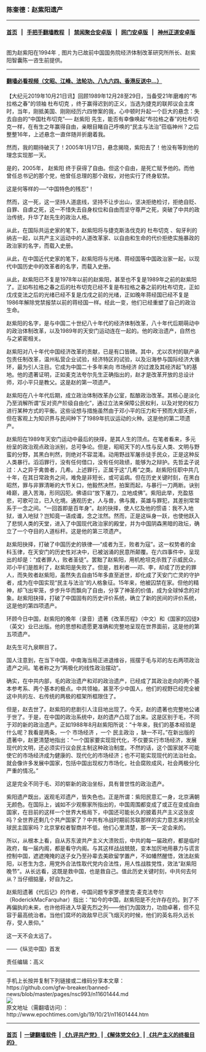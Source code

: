 ### 陈奎德：赵紫阳遗产
------------------------

#### [首页](https://github.com/gfw-breaker/banned-news/blob/master/README.md) &nbsp;&nbsp;|&nbsp;&nbsp; [手把手翻墙教程](https://github.com/gfw-breaker/guides/wiki) &nbsp;&nbsp;|&nbsp;&nbsp; [禁闻聚合安卓版](https://github.com/gfw-breaker/bn-android) &nbsp;&nbsp;|&nbsp;&nbsp; [网门安卓版](https://github.com/oGate2/oGate) &nbsp;&nbsp;|&nbsp;&nbsp; [神州正道安卓版](https://github.com/SzzdOgate/update) 



<div><img alt="" class="aligncenter wp-post-image" src="http://i.epochtimes.com/assets/uploads/2019/10/5020834461550.jpg"/>
<div class="red16 caption">
 <p>
  图为赵紫阳在1994年﹐图片为已故前中国国务院经济体制改革研究所所长、赵紫阳智囊陈一咨生前提供。
 </p>
</div>
</div><hr/>

#### [翻墙必看视频（文昭、江峰、法轮功、八九六四、香港反送中...）](https://github.com/gfw-breaker/banned-news/blob/master/pages/links.md)

<div><p>
 【大纪元2019年10月21日讯】回顾1989年12月28至29日，当备受21年磨难的“布拉格之春”的领袖
 <ok href="http://www.epochtimes.com/gb/tag/%E6%9D%9C%E5%B8%83%E5%88%87%E5%85%8B.html">
  杜布切克
 </ok>
 ，终于赢得迟到的正义，当选为捷克的联邦议会主席时，当年，刚抵美国、刚刚经历六四惨案的我，心中顿时升起一个巨大的悬念：失去自由的“中国杜布切克”──
 <ok href="http://www.epochtimes.com/gb/tag/%E8%B5%B5%E7%B4%AB%E9%98%B3.html">
  赵紫阳
 </ok>
 先生，能否有幸像唤起“布拉格之春”的杜布切克一样，在有生之年赢得自由，亲眼目睹自己呼唤的“民主与法治”莅临神州？之后整整16年，上述悬念一直伴随并折磨着我。
</p>
<p>
 然而，我的期待破灭了！2005年1月17日，悬念揭晓，紫阳去了！他没有等到他的理念实现那一天。
</p>
<p>
 是的，2005年，
 <ok href="http://www.epochtimes.com/gb/tag/%E8%B5%B5%E7%B4%AB%E9%98%B3.html">
  赵紫阳
 </ok>
 终于获得了自由。但这个自由，是死亡赋予他的。而他曾任总书记的那个党，他曾任总理的那个政权，对他实行了终身软禁。
</p>
<p>
 这是何等样的──“中国特色的残忍”！
</p>
<p>
 然而，这一死，这一坚持人道底线，坚持不让步出山，坚决拒绝检讨，拒绝自贬、自罪、自虐之死，这一不惜失去自身权位和自由而坚守尊严之死，突破了中共的政治传统，升华了赵先生的政治人格。
</p>
<p>
 从此，在国际共运史家的笔下，赵紫阳将与捷克斯洛伐克的
 <ok href="http://www.epochtimes.com/gb/tag/%E6%9D%9C%E5%B8%83%E5%88%87%E5%85%8B.html">
  杜布切克
 </ok>
 、匈牙利的纳吉一起，以共产主义运动中的人道改革家、以自由和生命的代价拒绝实施暴政的政治家的名字，而载入史册。
</p>
<p>
 从此，在中国近代史家的笔下，赵紫阳将与光绪、蒋经国等中国政治家一起，以现代中国历史中的改革者的名字，而载入史册。
</p>
<p>
 从此，赵紫阳已不复是1978年以前的赵紫阳，甚至也不复是1989年之前的赵紫阳了。正如布拉格之春之后的杜布切克已经不复是布拉格之春之前的杜布切克，正如戊戌变法之后的光绪已经不复是戊戌之前的光绪，正如晚年蒋经国已经不复是1986年解除党禁报禁以前的蒋经国一样。经此一变，他们已经重塑了自己的政治生命。
</p>
<p>
 赵紫阳的名字，是与中国二十世纪八十年代的经济体制改革，八十年代后期萌动中的政治体制改革，以及1989年的天安门运动连在一起的。他的政治遗产，自然也与之紧密相关。
</p>
<p>
 赵紫阳对八十年代中国经济改革的贡献，已是有口皆碑。其中，尤以农村的联产承包责任制改革，温州私营企业试验，经济特区的试验，以及沿海参与国际经济大循环，最为引人注目。它成为中国二十多年来向
 <ok href="http://www.epochtimes.com/gb/tag/%E5%B8%82%E5%9C%BA%E7%BB%8F%E6%B5%8E.html">
  市场经济
 </ok>
 的过渡及其经济起飞的基地。他的遗著证明，正如麦克法夸尔先生正确指出的，赵才是改革开放的总设计师，邓小平只是教父。这是赵的第一项遗产。
</p>
<p>
 赵紫阳在八十年代后期，成立政治体制改革办公室，酝酿政治改革。其核心是淡化乃至消解所谓“反对资产阶级自由化”，通过立法来保障公民权利，以及对党的权力进行某种方式的平衡。这些设想与措施虽然由于邓小平的压力和干预而大部夭折，但在客观上为知识界与民间种下了1989年抗议运动的火种。这是他的第二项遗产。
</p>
<p>
 赵紫阳在1989年天安门运动中最后的抉择，是其人生的顶点。在笔者看来，多元纷呈的政治观点政治派别，总可争论。但是，昭昭天下的人性与反人类、文明与野蛮的分野，其黑白判然，则绝对不容混淆。动用野战军屠杀徒手民众，正是这种反人类暴行。滔滔罪行，没有任何借口，没有任何政绩，能够为之辩护。先哲孟子说过：人之异于禽兽者，几希。上述罪行，正属于这“几希”之类。赵紫阳任职中共几十年，在其日常政务之间，难免是非短长，或可诟病。但在历史关键时刻，在黑白昭然，罪与非罪清晰的大节关口，他毅然决然，拍案而起，与暴行一刀两断。诀别峰巅，遁入苦海，形同囚犯。佛语曰“放下屠刀，立地成佛”。紫阳此举，充盈慈悲，可歌可泣，已入化境。通观历史，人与兽，佛与魔，英雄与罪犯，其差别常常系于一念之间。“一回首即是百年身”。赵的抉择，使人忆及他的惯语：我不入地狱，谁入地狱？岂知竟一语成谶，念之泫然。然而，正是这纵身一跃，也使他跃入了悲悯人类的天堂，进入了中国现代政治家的殿堂，并为中国阴森黑暗的政坛，确立了一个夺目的人道标杆。这是他的第三项遗产。
</p>
<p>
 赵紫阳抉择，打破了中国历史的铁律──“成者为王，败者为寇”。这一权势者的金科玉律，在天安门的历史性对决中，已被汹涌的民意所颠覆。在六四事件中，呈现出的却是：“成者罪人，败者圣徒”。罢黜了赵紫阳，用机枪坦克杀戮了示威民众，邓小平们是胜利了，赵紫阳是失败了。但是，胜利者──邓、李，却成了历史的罪人，而失败者赵紫阳，虽然失去自由15年多直至逝世，却化成了天安门亡灵的守护者，成为在中国实现“民主与法治”的人格象征。15年来，他被囚禁在家。但他的精神，却飞出牢笼，步步升华而飘向了自由，分享了神圣的价值，成为全球悼念的对象。赵紫阳抉择，打破了中国固有的历史评价系统，确立了新的民间的评价系统，这是他的第四项遗产。
</p>
<p>
 环顾今日中国，赵紫阳的晚年（录音）遗著《改革历程》（中文）和《国家的囚徒》（英文）业已出版。他的思想和遗愿更准确和完整地呈现在世界面前，这是他的第五项遗产。
</p>
<p>
 赵先生可九泉瞑目了。
</p>
<p>
 国人注意到，在当下中国，中南海当局正进退维谷，摇摆于毛与邓的左右两项政治遗产之间。笔者称之为“两极化的线性政治摆动”。
</p>
<p>
 确实，在中共内部，毛的政治遗产和邓的政治遗产，已经成了其政治走向的两个基本参考系、两个基本的极点。中共领袖，甚至不少中国人，他们的视野已经完全被这中共的左、右传统的两极的框架所框限住了。
</p>
<p>
 但是，赵去世了。赵紫阳的悲剧引人注目地出现了。今天，赵的遗著也完整地公诸于世了。于是，在中国的政治系统中，赵的遗产凸现了出来。这是区别于毛，不同于邓的新的政治遗产。正如1988年8月赵紫阳所说：“十年来，我们的基本经验是什么呢？我看是两条，一个
 <ok href="http://www.epochtimes.com/gb/tag/%E5%B8%82%E5%9C%BA%E7%BB%8F%E6%B5%8E.html">
  市场经济
 </ok>
 ，一个
 <ok href="http://www.epochtimes.com/gb/tag/%E6%B0%91%E4%B8%BB%E6%94%BF%E6%B2%BB.html">
  民主政治
 </ok>
 ，缺一不可。”在新出版的遗著中，赵更清楚地指出：“一个国家要实现现代化，不仅要实行市场经济，发展现代的文明，还必须实行议会民主制这种政治制度。不然的话，这个国家就不可能使它的市场经济成为健康的、现代化的市场经济；也不可能实现现代的法治社会。就会像许多发展中国家，包括中国出现权力市场化，社会腐败成风，社会两极分化严重的情况。”
</p>
<p>
 这是完全不同于毛、邓的崭新的政治坐标，具有普世性的政治遗产。
</p>
<p>
 紫阳遗产既出，返观毛邓遗产，皆失色也。正是所谓：紫阳民意汇一身，北京满朝无颜色。在国际上，诚如不少观察家所指出的，中国周围都变成了或正在变成自由国家，在目前的这样一个世界大格局下，中国还可能长久的披着共产主义这张皮吗？全世界还剩几个共产国家了？中共有冷战时期前苏联那样的实力意志来对抗全球民主国家吗？北京掌权者智商并不低，他们心里清楚，那一天一定会来的。
</p>
<p>
 所以，从根本上看，自从苏东波共产主义大溃败后，中共的每一届政府，都是临时政府，每一届内阁，都是看守内阁。与其这样战战兢兢，变本加厉地用暴力与谎言控制中国，遮遮掩掩的送子女乃至孙辈去美欧留学置产，不如幡然醒悟，效法赵紫阳，以苍生为念，用党外合法性取代党内合法性，用人性战胜党性，效法“赵紫阳晚节”。从长远看，这既是救中国，也是救自己。值此历史关键时刻，中共何去何从？当仔细掂量，好自为之。
</p>
<p>
 赵紫阳遗著《代后记》的作者，中国问题专家罗德里克·麦克法夸尔（RoderickMacFarquhar）指出：“如今的中国，赵紫阳是不允许存在的。到了不再偏执的未来，也许他将进入华夏先烈之列——他们为国效力，功勋卓著，但不见容于最高统治者。当他们腐坏的政敌早已灰飞烟灭的时候，他们的英名将久远长存，受人景仰。”
</p>
<p>
 这一天不会太远了。
</p>
<p>
 ——《纵览中国》首发
</p>
<p>
 责任编辑：高义
</p>
</div>
<hr/>
手机上长按并复制下列链接或二维码分享本文章：<br/>
https://github.com/gfw-breaker/banned-news/blob/master/pages/nsc993/n11601444.md <br/>
<a href='https://github.com/gfw-breaker/banned-news/blob/master/pages/nsc993/n11601444.md'><img src='https://github.com/gfw-breaker/banned-news/blob/master/pages/nsc993/n11601444.md.png'/></a> <br/>
原文地址（需翻墙访问）：http://www.epochtimes.com/gb/19/10/21/n11601444.htm


------------------------
#### [首页](https://github.com/gfw-breaker/banned-news/blob/master/README.md) &nbsp;|&nbsp; [一键翻墙软件](https://github.com/gfw-breaker/nogfw/blob/master/README.md) &nbsp;| [《九评共产党》](https://github.com/gfw-breaker/9ping.md/blob/master/README.md#九评之一评共产党是什么) | [《解体党文化》](https://github.com/gfw-breaker/jtdwh.md/blob/master/README.md) | [《共产主义的终极目的》](https://github.com/gfw-breaker/gczydzjmd.md/blob/master/README.md)


<img src='http://gfw-breaker.win/banned-news/pages/nsc993/n11601444.md' width='0px' height='0px'/>
